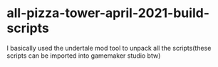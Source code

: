 # all-pizza-tower-april-2021-build-scripts
I basically used the undertale mod tool to unpack all the scripts(these scripts can be imported into gamemaker studio btw)
